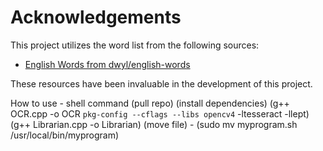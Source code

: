 # Acknowledgements

This project utilizes the word list from the following sources:

- [English Words from dwyl/english-words](https://github.com/dwyl/english-words)

These resources have been invaluable in the development of this project.

How to use - shell command
(pull repo)
(install dependencies)
(g++ OCR.cpp -o OCR `pkg-config --cflags --libs opencv4` -ltesseract -llept)
(g++ Librarian.cpp -o Librarian)
(move file) - (sudo mv myprogram.sh /usr/local/bin/myprogram)
